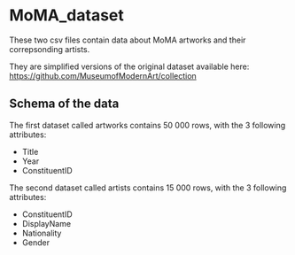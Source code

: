 # MoMA_dataset

These two csv files contain data about MoMA artworks and their correpsonding artists.

They are simplified versions of the original dataset available here: https://github.com/MuseumofModernArt/collection

## Schema of the data

The first dataset called artworks contains 50 000 rows, with the 3 following attributes:
  - Title
  - Year
  - ConstituentID
 
The second dataset called artists contains 15 000 rows, with the 3 following attributes:
  - ConstituentID
  - DisplayName
  - Nationality
  - Gender
  
  
 
